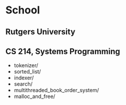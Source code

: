 # School

## Rutgers University
## CS 214, Systems Programming

- tokenizer/
- sorted_list/
- indexer/
- search/
- multithreaded_book_order_system/
- malloc_and_free/


